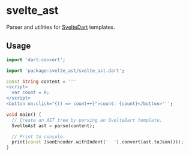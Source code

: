 # svelte_ast

Parser and utilities for [SvelteDart][svelte_dart] templates.

[svelte_dart]: https://github.com/ykmnkmi/svelte.dart

## Usage

```dart
import 'dart:convert';

import 'package:svelte_ast/svelte_ast.dart';

const String content = '''
<script>
  var count = 0;
</script>
<button on:click="{() => count++}">count: {count}</button>''';

void main() {
  // Create an AST tree by parsing an SvelteDart template.
  SvelteAst ast = parse(content);

  // Print to console.
  print(const JsonEncoder.withIndent('  ').convert(ast.toJson()));
}
```
